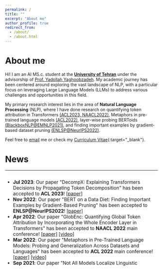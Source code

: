 ```yaml
---
permalink: /
title: ""
excerpt: "About me"
author_profile: true
redirect_from: 
  - /about/
  - /about.html
---
```


About me
======
Hi! I am an AI MS.c. student at the <b>[University of Tehran](https://www.ut.ac.ir/en)</b> under the advisorship of [Prof. Yadollah Yaghoobzadeh](https://yyaghoobzadeh.github.io/). My academic journey has been centered around exploring the vast landscape of NLP, with a particular focus on leveraging Large Language Models (LLMs) to address various challenges and opportunities in this field.

<!-- Previously, I recieved my master's degree at the <b>University of Tehran</b> advised by [Prof. Yadollah Yaghoobzadeh]
<!-- (https://yyaghoobzadeh.github.io/){:target="_blank"} on natural language processing (NLP).

<!-- and [Prof. Mohammad Taher Pilehvar](https://pilehvar.github.io/){:target="_blank"}.
<!-- Hi! I am a master's student at the <b>University of Tehran</b>, and I have the pleasure of working with [Mohammad Taher Pilehvar](https://pilehvar.github.io/){:target="_blank"}, [Yadollah Yaghoobzadeh](https://yyaghoobzadeh.github.io/){:target="_blank"}, and [Azadeh Shakery](https://ece.ut.ac.ir/en/~shakery){:target="_blank"} on natural language processing (NLP) and deep learning. -->

My primary research interest lies in the area of <b>Natural Language Processing</b> (NLP), where I have done research on quantifying token attribution in Transformers [(ACL2023, ](https://aclanthology.org/2023.acl-long.149/)[NAACL2022)](https://aclanthology.org/2022.naacl-main.19), Metaphors in pre-trained language models [(ACL2022)](https://aclanthology.org/2022.acl-long.144/), layer-wise probing BERToids [(BlackboxNLP@EMNLP2021)](https://aclanthology.org/2021.blackboxnlp-1.29), and finding important examples by gradient-based dataset pruning [(ENLSP@NeurIPS2022)](https://arxiv.org/abs/2211.05610).
<!-- My B.Sc. final project was about assessing toxic detection knowledge of foundation models where I showed their interesting ability gained in pre-training as well as possible biases towards specific persons or groups. -->

Feel free to [email](mailto:mohsenfayyaz@cs.ucla.edu) me or check my [Curriculum Vitae](/files/MohsenFayyaz_CV.pdf){:target="_blank"}.

News
======
------
<font size="3">
<div style="overflow-y: auto; max-height: 300px; padding-right: 10px; font-size: 15.5px;">
<ul>
	<li>
		<b>Jul 2023</b>: Our paper "DecompX: Explaining Transformers Decisions by Propagating Token Decomposition" has been accepted to <b>ACL 2023</b>! 
		<a href="https://aclanthology.org/2023.acl-long.149/" target="_blank">[paper]</a>
	</li>
	<li>
		<b>Nov 2022</b>: Our paper "BERT on a Data Diet: Finding Important Examples by Gradient-Based Pruning" has been accepted to <b>ENLSP@NeurIPS2022</b>! 
		<a href="https://arxiv.org/abs/2211.05610" target="_blank">[paper]</a>
	</li>
	<li>
		<b>Apr 2022</b>: Our paper "GlobEnc: Quantifying Global Token Attribution by Incorporating the Whole Encoder Layer in Transformers" has been accepted to <b>NAACL 2022</b> main conference! 
		<a href="https://aclanthology.org/2022.naacl-main.19.pdf" target="_blank">[paper]</a>
		<a href="https://youtu.be/jgd9kUJlug4" target="_blank">[video]</a>
	</li>
	<li>
		<b>Mar 2022</b>: Our paper "Metaphors in Pre-Trained Language Models: Probing and Generalization Across Datasets and Languages" has been accepted to <b>ACL 2022</b> main conference! 
		<a href="https://aclanthology.org/2022.acl-long.144/" target="_blank">[paper]</a>
		<a href="https://www.youtube.com/watch?v=UKWFZSiP7OY" target="_blank">[video]</a>
	</li>
	<li>
		<b>Sep 2021</b>: Our paper "Not All Models Localize Linguistic Knowledge in the Same Place: A Layer-wise Probing on BERToids’ Representations" has been accepted to <b>EMNLP 2021</b> (BlackboxNLP)! 
		<a href="https://aclanthology.org/2021.blackboxnlp-1.29/">[paper]</a>
		<!-- <a href="/posts/layer-wise-probing-on-bertoids">[blog]</a> -->
	</li>
	<li>
		<b>Aug 2021</b>: Accepted to enroll in graduate school as a top student without passing the entrance examinations, University of Tehran
	</li>
	<li>
		<b>Dec 2020</b>: Received Faculty of Engineering Award for ranking 1st among all Computer Engineering students, University of Tehran
	</li>
	<li>
		<b>Dec 2020</b>: <a href="https://nlpdataset.ir/" target="_blank">nlpdataset.ir</a> is online for listing NLP datasets and tools for  research and development in Farsi NLP.
	</li>
	<li>
		<b>Dec 2019</b>: Received Faculty of Engineering Award for ranking 3rd among all Computer Engineering students, University of Tehran
	</li>
</ul>
</div>
</font>
